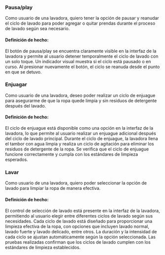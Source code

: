 ### **Pausa/play**
Como usuario de una lavadora, quiero tener la opción de pausar y reanudar el ciclo de lavado para poder agregar o quitar prendas durante el proceso de lavado según sea necesario.

#### **Definición de hecho:**
El botón de pausa/play se encuentra claramente visible en la interfaz de la lavadora y permite al usuario detener temporalmente el ciclo de lavado con un solo toque. Un indicador visual muestra
si el ciclo está pausado o en curso. Al presionar nuevamente el botón, el ciclo se reanuda desde el punto en que se detuvo.


### **Enjuagar**
Como usuario de una lavadora, deseo poder realizar un ciclo de enjuague para asegurarme de que la ropa quede limpia y sin residuos de detergente después del lavado.

#### **Definición de hecho:**
El ciclo de enjuague está disponible como una opción en la interfaz de la lavadora, lo que permite al usuario realizar un enjuague adicional después del ciclo de lavado principal. 
Durante el ciclo de enjuague, la lavadora llena el tambor con agua limpia y realiza un ciclo de agitación para eliminar los residuos de detergente de la ropa. 
Se verifica que el ciclo de enjuague funcione correctamente y cumpla con los estándares de limpieza esperados.


### **Lavar**
Como usuario de una lavadora, quiero poder seleccionar la opción de lavado para limpiar la ropa de manera efectiva.

#### **Definición de hecho:**
El control de selección de lavado está presente en la interfaz de la lavadora, permitiendo al usuario elegir entre diferentes ciclos de lavado según sus necesidades. 
Cada ciclo de lavado está diseñado para proporcionar una limpieza efectiva de la ropa, con opciones que incluyen lavado normal, lavado fuerte y lavado delicado, entre otros. 
La duración y la intensidad de cada ciclo se ajustan automáticamente según la opción seleccionada. Las pruebas realizadas confirman que los ciclos de lavado cumplen con los estándares de limpieza establecidos.
